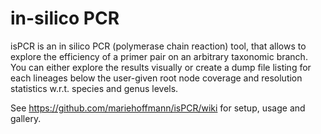 # in-silico PCR
isPCR is an in silico PCR (polymerase chain reaction) tool, that allows to explore the efficiency of a primer pair on an arbitrary taxonomic branch. You can either explore the results visually or create a dump file listing for each lineages below the user-given root node coverage and resolution statistics w.r.t. species and genus levels.

See https://github.com/mariehoffmann/isPCR/wiki for setup, usage and gallery.
